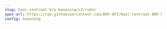 ```yaml
---
slug: haal-centraal-brp-bewoning/v2/redoc
spec-url: https://raw.githubusercontent.com/BRP-API/Haal-Centraal-BRP-bewoning/refs/heads/master/specificatie/resolved/openapi.yaml
config: bewoning
---
```

